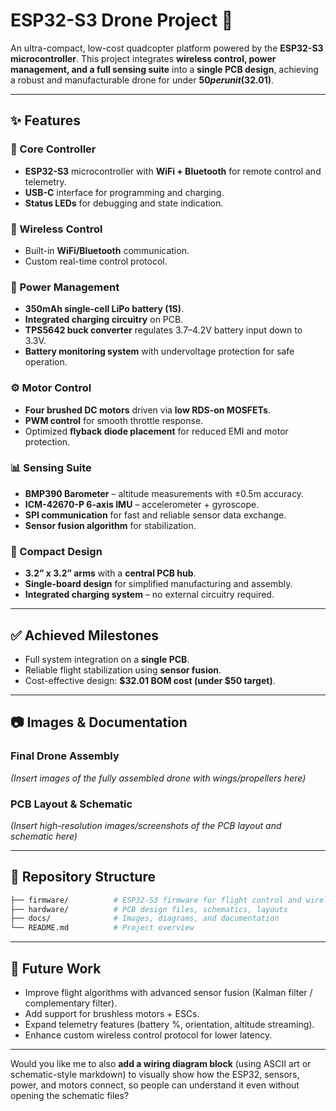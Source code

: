 # ESP32-S3 Drone Project 🚁

An ultra-compact, low-cost quadcopter platform powered by the **ESP32-S3 microcontroller**.
This project integrates **wireless control, power management, and a full sensing suite** into a **single PCB design**, achieving a robust and manufacturable drone for under **$50 per unit ($32.01)**.

---

## ✨ Features

### 🧠 Core Controller

* **ESP32-S3** microcontroller with **WiFi + Bluetooth** for remote control and telemetry.
* **USB-C** interface for programming and charging.
* **Status LEDs** for debugging and state indication.

### 📡 Wireless Control

* Built-in **WiFi/Bluetooth** communication.
* Custom real-time control protocol.

### 🔋 Power Management

* **350mAh single-cell LiPo battery (1S)**.
* **Integrated charging circuitry** on PCB.
* **TPS5642 buck converter** regulates 3.7–4.2V battery input down to 3.3V.
* **Battery monitoring system** with undervoltage protection for safe operation.

### ⚙️ Motor Control

* **Four brushed DC motors** driven via **low RDS-on MOSFETs**.
* **PWM control** for smooth throttle response.
* Optimized **flyback diode placement** for reduced EMI and motor protection.

### 📊 Sensing Suite

* **BMP390 Barometer** – altitude measurements with ±0.5m accuracy.
* **ICM-42670-P 6-axis IMU** – accelerometer + gyroscope.
* **SPI communication** for fast and reliable sensor data exchange.
* **Sensor fusion algorithm** for stabilization.

### 📐 Compact Design

* **3.2” x 3.2” arms** with a **central PCB hub**.
* **Single-board design** for simplified manufacturing and assembly.
* **Integrated charging system** – no external circuitry required.

---

## ✅ Achieved Milestones

* Full system integration on a **single PCB**.
* Reliable flight stabilization using **sensor fusion**.
* Cost-effective design: **$32.01 BOM cost (under $50 target)**.

---

## 📷 Images & Documentation

### Final Drone Assembly

*(Insert images of the fully assembled drone with wings/propellers here)*

### PCB Layout & Schematic

*(Insert high-resolution images/screenshots of the PCB layout and schematic here)*

---

## 📂 Repository Structure

```bash
├── firmware/          # ESP32-S3 firmware for flight control and wireless comm
├── hardware/          # PCB design files, schematics, layouts
├── docs/              # Images, diagrams, and documentation
└── README.md          # Project overview
```

---

## 🚀 Future Work

* Improve flight algorithms with advanced sensor fusion (Kalman filter / complementary filter).
* Add support for brushless motors + ESCs.
* Expand telemetry features (battery %, orientation, altitude streaming).
* Enhance custom wireless control protocol for lower latency.

---

Would you like me to also **add a wiring diagram block** (using ASCII art or schematic-style markdown) to visually show how the ESP32, sensors, power, and motors connect, so people can understand it even without opening the schematic files?
